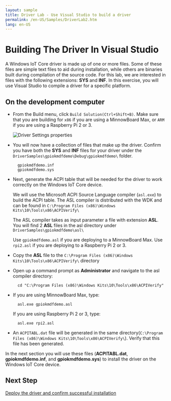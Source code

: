 ```yaml
---
layout: sample
title: Driver Lab - Use Visual Studio to build a driver
permalink: /en-US/Samples/DriverLab2.htm
lang: en-US
---
```


# Building The Driver In Visual Studio

A Windows IoT Core driver is made up of one or more files.  Some of these files are simple text files to aid during installation, while others are binaries built during compilation of the source code.  For this lab, we are interested in files with the following extensions: **SYS** and **INF**. In this exercise, you will use Visual Studio to compile a driver for a specific platform.

## On the development computer

* From the Build menu, click `Build Solution(Ctrl+Shift+B)`. Make sure that you are building for `x86` if you are using a MinnowBoard Max, or `ARM` if you are using a Raspberry Pi 2 or 3.

    ![Driver Settings properties]({{site.baseurl}}/Resources/images/DriverLab/driver-build-option.png)

* You will now have a collection of files that make up the driver. Confirm you have both the **SYS** and **INF** files for your driver under the `DriverSamples\gpiokmdfdemo\Debug\gpiokmdfdemo\` folder.

        gpiokmdfdemo.inf
        gpiokmdfdemo.sys

* Next, generate the ACPI table that will be needed for the driver to work correctly on the Windows IoT Core device.

    We will use the Microsoft ACPI Source Language compiler (`asl.exe`) to build the ACPI table.  The ASL compiler is distributed with the WDK and can be found in `C:\Program Files (x86)\Windows Kits\10\Tools\x86\ACPIVerify\`

    The ASL compiler takes as input parameter a file with extension **ASL**.  You will find 2 **ASL** files in the asl directory under `DriverSamples\gpiokmdfdemo\asl\`

    Use `gpiokmdfdemo.asl` if you are deploying to a MinnowBoard Max.  Use `rpi2.asl` if you are deploying to a Raspberry Pi 2 or 3.

* Copy the **ASL** file to the `C:\Program Files (x86)\Windows Kits\10\Tools\x86\ACPIVerify\` directory

* Open up a command prompt as **Administrator** and navigate to the asl compiler directory:

        cd "C:\Program Files (x86)\Windows Kits\10\Tools\x86\ACPIVerify"

* If you are using MinnowBoard Max, type:

        asl.exe gpiokmdfdemo.asl

    If you are using Raspberry Pi 2 or 3, type:

        asl.exe rpi2.asl

* An `ACPITABL.dat` file will be generated in the same directory(`C:\Program Files (x86)\Windows Kits\10\Tools\x86\ACPIVerify\`). Verify that this file has been generated.

In the next section you will use these files (**ACPITABL.dat**, **gpiokmdfdemo.inf**, and **gpiokmdfdemo.sys**) to install the driver on the Windows IoT Core device.

## Next Step

[Deploy the driver and confirm successful installation]({{site.baseurl}}/{{page.lang}}/Samples/DriverLab3.htm)
